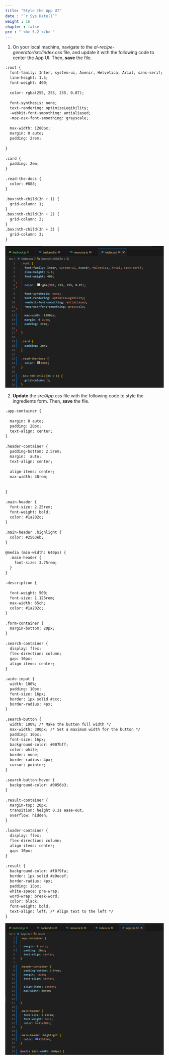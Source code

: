 ```yaml
---
title: "Style the App UI"
date : "`r Sys.Date()`"
weight : 16
chapter : false
pre : " <b> 5.2 </b> "
---
```

1. On your local machine, navigate to the *ai-recipe-generator/src/index.css* file, and update it with the following code to center the App UI. Then, **save** the file.
```
:root {
  font-family: Inter, system-ui, Avenir, Helvetica, Arial, sans-serif;
  line-height: 1.5;
  font-weight: 400;

  color: rgba(255, 255, 255, 0.87);

  font-synthesis: none;
  text-rendering: optimizeLegibility;
  -webkit-font-smoothing: antialiased;
  -moz-osx-font-smoothing: grayscale;

  max-width: 1280px;
  margin: 0 auto;
  padding: 2rem;

}

.card {
  padding: 2em;
}

.read-the-docs {
  color: #888;
}

.box:nth-child(3n + 1) {
  grid-column: 1;
}
.box:nth-child(3n + 2) {
  grid-column: 2;
}
.box:nth-child(3n + 3) {
  grid-column: 3;
}
```
![style the ui](https://github.com/victoriang471/ai-recipe-generator/blob/main/static/images/p.5/5.2.png?raw=true?featherlight=false&width=90pc)

2. **Update** the *src/App.css* file with the following code to style the ingredients form. Then, **save** the file.
```
.app-container {

  margin: 0 auto;
  padding: 20px;
  text-align: center;
}

.header-container {
  padding-bottom: 2.5rem;
  margin:  auto;
  text-align: center;

  align-items: center;
  max-width: 48rem;
  
  
}

.main-header {
  font-size: 2.25rem;
  font-weight: bold;
  color: #1a202c;
}

.main-header .highlight {
  color: #2563eb;
}

@media (min-width: 640px) {
  .main-header {
    font-size: 3.75rem;
  }
}

.description {

  font-weight: 500;
  font-size: 1.125rem;
  max-width: 65ch;
  color: #1a202c;
}

.form-container {
  margin-bottom: 20px;
}

.search-container {
  display: flex;
  flex-direction: column;
  gap: 10px;
  align-items: center;
}

.wide-input {
  width: 100%;
  padding: 10px;
  font-size: 16px;
  border: 1px solid #ccc;
  border-radius: 4px;
}

.search-button {
  width: 100%; /* Make the button full width */
  max-width: 300px; /* Set a maximum width for the button */
  padding: 10px;
  font-size: 16px;
  background-color: #007bff;
  color: white;
  border: none;
  border-radius: 4px;
  cursor: pointer;
}

.search-button:hover {
  background-color: #0056b3;
}

.result-container {
  margin-top: 20px;
  transition: height 0.3s ease-out;
  overflow: hidden;
}

.loader-container {
  display: flex;
  flex-direction: column;
  align-items: center;
  gap: 10px;
}

.result {
  background-color: #f8f9fa;
  border: 1px solid #e9ecef;
  border-radius: 4px;
  padding: 15px;
  white-space: pre-wrap;
  word-wrap: break-word;
  color: black;
  font-weight: bold;
  text-align: left; /* Align text to the left */
}
```
![style the ui](https://github.com/victoriang471/ai-recipe-generator/blob/main/static/images/p.5/5.3.png?raw=true?featherlight=false&width=90pc)
